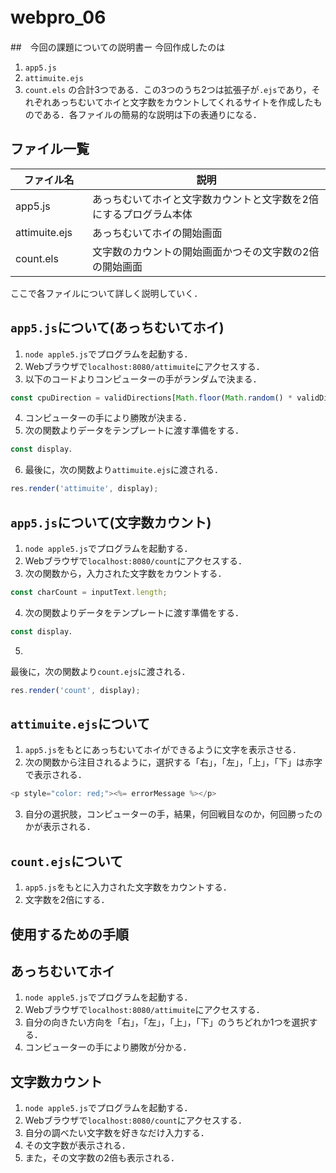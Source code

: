 # webpro_06　
##　今回の課題についての説明書ー
今回作成したのは
1. ```app5.js```
2. ```attimuite.ejs```
3. ```count.els```
の合計3つである．この3つのうち2つは拡張子が```.ejs```であり，それぞれあっちむいてホイと文字数をカウントしてくれるサイトを作成したものである．各ファイルの簡易的な説明は下の表通りになる．
## ファイル一覧
ファイル名 | 説明
-|-
app5.js | あっちむいてホイと文字数カウントと文字数を2倍にするプログラム本体
attimuite.ejs　| あっちむいてホイの開始画面
count.els　| 文字数のカウントの開始画面かつその文字数の2倍の開始画面

ここで各ファイルについて詳しく説明していく．
## ```app5.js```について(あっちむいてホイ)
1. ```node apple5.js```でプログラムを起動する．
2. Webブラウザで```localhost:8080/attimuite```にアクセスする．
3.  以下のコードよりコンピューターの手がランダムで決まる．
```javascript 
const cpuDirection = validDirections[Math.floor(Math.random() * validDirections.length)];
```
4. コンピューターの手により勝敗が決まる．
5. 次の関数よりデータをテンプレートに渡す準備をする．
```javascript 
const display．
```
6. 最後に，次の関数より```attimuite.ejs```に渡される．
```javascript 
res.render('attimuite', display);
```
## ```app5.js```について(文字数カウント)
1. ```node apple5.js```でプログラムを起動する．
2. Webブラウザで```localhost:8080/count```にアクセスする．
3. 次の関数から，入力された文字数をカウントする．
 ```javascript
 const charCount = inputText.length;
  ```
4. 次の関数よりデータをテンプレートに渡す準備をする．
```javascript 
const display．
```
5. 
最後に，次の関数より```count.ejs```に渡される．
```javascript 
res.render('count', display);
```
## ```attimuite.ejs```について
1. ```app5.js```をもとにあっちむいてホイができるように文字を表示させる．
2. 次の関数から注目されるように，選択する「右」，「左」，「上」，「下」は赤字で表示される．
 ```javascript 
 <p style="color: red;"><%= errorMessage %></p>
 ```
3. 自分の選択肢，コンピューターの手，結果，何回戦目なのか，何回勝ったのかが表示される．
## ```count.ejs```について
1. ```app5.js```をもとに入力された文字数をカウントする．
2. 文字数を2倍にする．
 
## 使用するための手順
## あっちむいてホイ
1. ```node apple5.js```でプログラムを起動する．
2. Webブラウザで```localhost:8080/attimuite```にアクセスする．
3. 自分の向きたい方向を「右」，「左」，「上」，「下」のうちどれか1つを選択する．
4. コンピューターの手により勝敗が分かる．
## 文字数カウント
1. ```node apple5.js```でプログラムを起動する．
2. Webブラウザで```localhost:8080/count```にアクセスする．
3. 自分の調べたい文字数を好きなだけ入力する．
4. その文字数が表示される．
5. また，その文字数の2倍も表示される．


<!-- ```mermaid -->
<!-- flowchart TD;
開始 -->　
<!--　
終了;
```

```mermaid
flowchart TD;

start["開始"];
end1["終了"]
if{"条件に合うか"}
win["勝ち"]
loose["負け"]

start --> 
<!--if
if -->
<!--|yes| win
win -->
<!-- end1
if -->
<!--|no| loose
loose --> 
<!--end1




